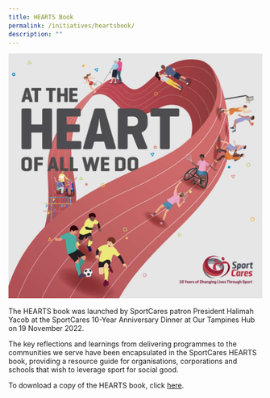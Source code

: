 ```yaml
---
title: HEARTS Book
permalink: /initiatives/heartsbook/
description: ""
---
```

![](/images/HEARTS%20Book%20Website%202022.png)

The HEARTS book was launched by SportCares patron President Halimah Yacob at the SportCares 10-Year Anniversary Dinner at Our Tampines Hub on 19 November 2022.

The key reflections and learnings from delivering programmes to the communities we serve have been encapsulated in the SportCares HEARTS book, providing a resource guide for organisations, corporations and schools that wish to leverage sport for social good.

To download a copy of the HEARTS book, click [here](https://go.gov.sg/sportcares-hearts-book-2022).